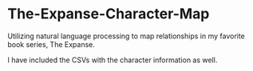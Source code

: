 # The-Expanse-Character-Map

Utilizing natural language processing to map relationships in my favorite book series, The Expanse.

I have included the CSVs with the character information as well.
